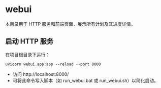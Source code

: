 # webui

本目录用于 HTTP 服务和前端页面，展示所有计划及其进度详情。

## 启动 HTTP 服务

在项目根目录下运行：

```
uvicorn webui.app:app --reload --port 8000
```

- 访问 http://localhost:8000/
- 可将此命令写入脚本（如 run_webui.bat 或 run_webui.sh）以简化启动。
